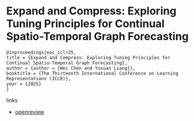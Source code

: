 # Expand and Compress: Exploring Tuning Principles for Continual Spatio-Temporal Graph Forecasting

```
@inproceedings{eac_iclr25,
title = {Expand and Compress: Exploring Tuning Principles for Continual Spatio-Temporal Graph Forecasting},
author = {author = {Wei Chen and Yuxuan Liang}},
booktitle = {The Thirteenth International Conference on Learning Representations (ICLR)},
year = {2025}
}
```

links
- [openreview](https://openreview.net/forum?id=FRzCIlkM7I)
